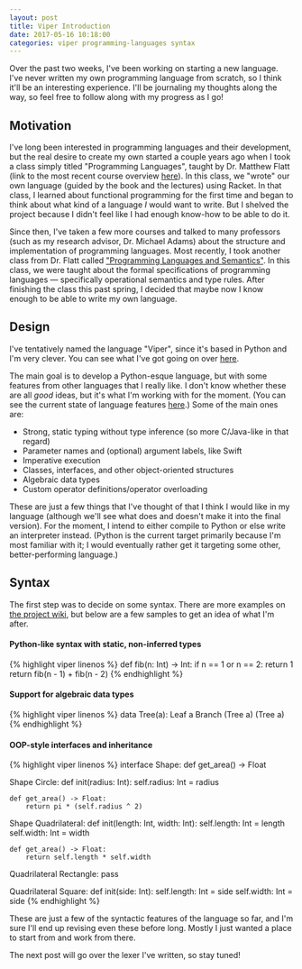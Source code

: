 ```yaml
---
layout: post
title: Viper Introduction
date: 2017-05-16 10:18:00
categories: viper programming-languages syntax
---
```


Over the past two weeks, I've been working on starting a new language. I've never written my own programming language
from scratch, so I think it'll be an interesting experience. I'll be journaling my thoughts along the way, so feel free
to follow along with my progress as I go!

## Motivation

I've long been interested in programming languages and their development, but the real desire to create my own started
a couple years ago when I took a class simply titled "Programming Languages", taught by Dr. Matthew Flatt (link to the
most recent course overview [here](https://www.eng.utah.edu/~cs6510/)). In this class, we "wrote" our own language
(guided by the book and the lectures) using Racket. In that class, I learned about functional programming for the first
time and began to think about what kind of a language *I* would want to write. But I shelved the project because I
didn't feel like I had enough know-how to be able to do it.

Since then, I've taken a few more courses and talked to many professors (such as my research advisor, Dr. Michael Adams)
about the structure and implementation of programming languages. Most recently, I took another class from Dr. Flatt
called ["Programming Languages and Semantics"](http://www.eng.utah.edu/~cs7520/). In this class, we were taught about
the formal specifications of programming languages — specifically operational semantics and type rules. After finishing
the class this past spring, I decided that maybe now I know enough to be able to write my own language.

## Design

I've tentatively named the language "Viper", since it's based in Python and I'm very clever. You can see what I've got
going on over [here](https://github.com/pdarragh/Viper).

The main goal is to develop a Python-esque language, but with some features from other languages that I really like. I
don't know whether these are all *good* ideas, but it's what I'm working with for the moment. (You can see the current
state of language features [here](https://github.com/pdarragh/Viper/projects/1).) Some of the main ones are:

* Strong, static typing without type inference (so more C/Java-like in that regard)
* Parameter names and (optional) argument labels, like Swift
* Imperative execution
* Classes, interfaces, and other object-oriented structures
* Algebraic data types
* Custom operator definitions/operator overloading

These are just a few things that I've thought of that I think I would like in my language (although we'll see what does
and doesn't make it into the final version). For the moment, I intend to either compile to Python or else write an
interpreter instead. (Python is the current target primarily because I'm most familiar with it; I would eventually
rather get it targeting some other, better-performing language.)

## Syntax

The first step was to decide on some syntax. There are more examples on
[the project wiki](https://github.com/pdarragh/Viper/wiki/Examples), but below are a few samples to get an idea of what
I'm after.

#### Python-like syntax with static, non-inferred types

{% highlight viper linenos %}
def fib(n: Int) -> Int:
    if n == 1 or n == 2:
        return 1
    return fib(n - 1) + fib(n - 2)
{% endhighlight %}

#### Support for algebraic data types

{% highlight viper linenos %}
data Tree(a):
    Leaf a
    Branch (Tree a) (Tree a)
{% endhighlight %}

#### OOP-style interfaces and inheritance

{% highlight viper linenos %}
interface Shape:
    def get_area() -> Float

Shape Circle:
    def init(radius: Int):
        self.radius: Int = radius

    def get_area() -> Float:
        return pi * (self.radius ^ 2)

Shape Quadrilateral:
    def init(length: Int, width: Int):
        self.length: Int = length
        self.width: Int = width

    def get_area() -> Float:
        return self.length * self.width

Quadrilateral Rectangle:
    pass

Quadrilateral Square:
    def init(side: Int):
        self.length: Int = side
        self.width: Int = side
{% endhighlight %}

These are just a few of the syntactic features of the language so far, and I'm sure I'll end up revising even these
before long. Mostly I just wanted a place to start from and work from there.

The next post will go over the lexer I've written, so stay tuned!
